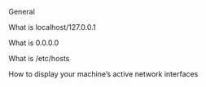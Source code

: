 General

What is localhost/127.0.0.1

What is 0.0.0.0

What is /etc/hosts

How to display your machine’s active network interfaces
